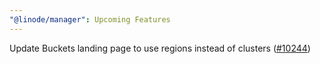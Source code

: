 ```yaml
---
"@linode/manager": Upcoming Features
---
```


Update Buckets landing page to use regions instead of clusters ([#10244](https://github.com/linode/manager/pull/10244))
